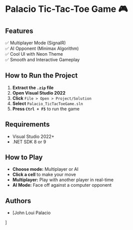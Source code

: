 # Palacio Tic-Tac-Toe Game 🎮

## Features
✅ Multiplayer Mode (SignalR)  
✅ AI Opponent (Minimax Algorithm)  
✅ Cool UI with Neon Theme  
✅ Smooth and Interactive Gameplay  

## How to Run the Project  
1. **Extract the `.zip` file**  
2. **Open Visual Studio 2022**  
3. **Click** `File > Open > Project/Solution`  
4. **Select** `Palacio_TicTacToeGame.sln`  
5. **Press `Ctrl + F5`** to run the game  

## Requirements  
- Visual Studio 2022+  
- .NET SDK 8 or 9  

## How to Play  
- **Choose mode:** Multiplayer or AI  
- **Click a cell** to make your move  
- **Multiplayer:** Play with another player in real-time  
- **AI Mode:** Face off against a computer opponent  

## Authors  
- [John Loui Palacio

]
